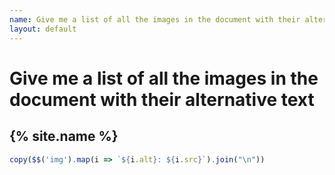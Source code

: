 ```yaml
---
name: Give me a list of all the images in the document with their alternative text
layout: default
---
```


# Give me a list of all the images in the document with their alternative text
## {% site.name %}

```javascript
copy($$('img').map(i => `${i.alt}: ${i.src}`).join("\n"))
```

